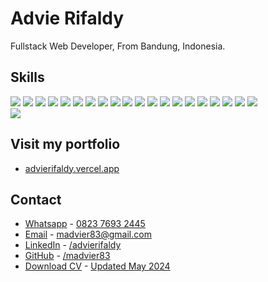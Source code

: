 # Advie Rifaldy
Fullstack Web Developer, From Bandung, Indonesia.



## Skills
<div>
  <img src="https://svgl-badge.vercel.app/api/Language/HTML5?theme=dark" />
  <img src="https://svgl-badge.vercel.app/api/Language/CSS?theme=dark" />
  <img src="https://svgl-badge.vercel.app/api/Language/JavaScript?theme=dark" />
  <img src="https://svgl-badge.vercel.app/api/Language/TypeScript?theme=dark" />
  <img src="https://svgl-badge.vercel.app/api/Library/React?theme=dark" />
  <img src="https://svgl-badge.vercel.app/api/Library/Redux?theme=dark" />
  <img src="https://svgl-badge.vercel.app/api/Framework/Next.js?theme=dark" />
  <img src="https://svgl-badge.vercel.app/api/Library/shadcnui?theme=dark" />
  <img src="https://svgl-badge.vercel.app/api/Framework/Tailwind%20CSS?theme=dark" />
  <img src="https://svgl-badge.vercel.app/api/Framework/Bootstrap?theme=dark" />
  <img src="https://svgl-badge.vercel.app/api/Framework/Laravel?theme=dark" />
  <img src="https://svgl-badge.vercel.app/api/Database/MySQL?theme=dark" />
  <img src="https://svgl-badge.vercel.app/api/Database/SQLite?theme=dark" />
  <img src="https://svgl-badge.vercel.app/api/Language/Dart?theme=dark" />
  <img src="https://svgl-badge.vercel.app/api/Framework/Flutter?theme=dark" />
  <img src="https://svgl-badge.vercel.app/api/Hosting/Firebase?theme=dark" />
  <img src="https://svgl-badge.vercel.app/api/Software/Git?theme=dark" />
  <img src="https://svgl-badge.vercel.app/api/Design/Figma?theme=dark" />
  <img src="https://svgl-badge.vercel.app/api/Hosting/Vercel?theme=dark" />
  <img src="https://svgl-badge.vercel.app/api/Software/Stack%20Overflow?theme=dark" />
</div>

<img src="https://github-readme-stats.vercel.app/api/top-langs?username=madvier83&locale=en&layout=compact&theme=dark&hide_border=true&bg_color=171717&card_width=800" />



## Visit my portfolio
- [advierifaldy.vercel.app](https://advierifaldy.vercel.app/)

## Contact

- [Whatsapp](https://api.whatsapp.com/send?phone=082376932445) - [0823 7693 2445](https://api.whatsapp.com/send?phone=082376932445)
- [Email](mailto:madvier83@gmail.com) - [madvier83@gmail.com](mailto:madvier83@gmail.com)
- [LinkedIn](https://www.linkedin.com/in/advierifaldy/) - [/advierifaldy](https://www.linkedin.com/in/advierifaldy/)
- [GitHub](https://github.com/madvier83) - [/madvier83](https://github.com/madvier83)
- [Download CV](https://drive.google.com/file/d/19UiCksWII06ICktvRgPQQLtlb-xlcBry/view?usp=sharing) - [Updated May 2024](https://drive.google.com/file/d/19UiCksWII06ICktvRgPQQLtlb-xlcBry/view?usp=sharing)


